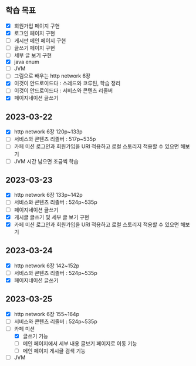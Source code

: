 ## 학습 목표

- [x] 회원가입 페이지 구현
- [x] 로그인 페이지 구현
- [ ] 게시판 메인 페이지 구현
- [ ] 글쓰기 페이지 구현
- [ ] 세부 글 보기 구현
- [x] java enum
- [ ] JVM
- [ ] 그림으로 배우는 http network 6장
- [x] 이것이 안드로이드다 : 스레드와 코루틴, 학습 정리
- [ ] 이것이 안드로이드다 : 서비스와 콘텐츠 리졸버
- [x] 페이지네이션 글쓰기

## 2023-03-22

- [x] http network 6장 120p~133p
- [ ] 서비스와 콘텐츠 리졸버 : 517p~535p
- [ ] 카페 미션 로그인과 회원가입을 URI 적용하고 로컬 스토리지 적용할 수 있으면 해보기
- [ ] JVM 시간 남으면 조금씩 학습

## 2023-03-23

- [x] http network 6장 133p~142p
- [ ] 서비스와 콘텐츠 리졸버 : 524p~535p
- [ ] 페이지네이션 글쓰기
- [x] 게시글 글쓰기 및 세부 글 보기 구현
- [x] 카페 미션 로그인과 회원가입을 URI 적용하고 로컬 스토리지 적용할 수 있으면 해보기

## 2023-03-24

- [x] http network 6장 142~152p
- [ ] 서비스와 콘텐츠 리졸버 : 524p~535p
- [x] 페이지네이션 글쓰기

## 2023-03-25

- [x] http network 6장 155~164p
- [ ] 서비스와 콘텐츠 리졸버 : 524p~535p
- [ ] 카페 미션
    - [x] 글쓰기 기능
    - [ ] 메인 페이지에서 세부 내용 글보기 페이지로 이동 기능
    - [ ] 메인 페이지 게시글 검색 기능
- [ ] JVM
